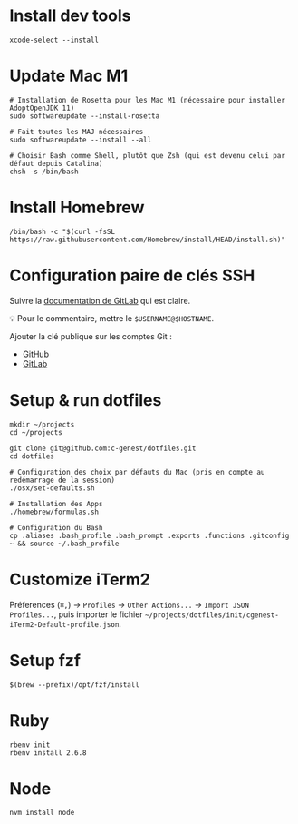 # Install dev tools
```shell
xcode-select --install
```

# Update Mac M1
```shell
# Installation de Rosetta pour les Mac M1 (nécessaire pour installer AdoptOpenJDK 11)
sudo softwareupdate --install-rosetta

# Fait toutes les MAJ nécessaires
sudo softwareupdate --install --all

# Choisir Bash comme Shell, plutôt que Zsh (qui est devenu celui par défaut depuis Catalina)
chsh -s /bin/bash
```

# Install Homebrew
```shell
/bin/bash -c "$(curl -fsSL https://raw.githubusercontent.com/Homebrew/install/HEAD/install.sh)"
```

# Configuration paire de clés SSH

Suivre la [documentation de GitLab](https://docs.gitlab.com/ee/ssh/index.html#generate-an-ssh-key-pair) qui est claire.

💡 Pour le commentaire, mettre le `$USERNAME@$HOSTNAME`.

Ajouter la clé publique sur les comptes Git :
- [GitHub](https://github.com/settings/keys)
- [GitLab](https://gitlab.com/-/profile/keys)

# Setup & run dotfiles

```shell
mkdir ~/projects
cd ~/projects

git clone git@github.com:c-genest/dotfiles.git
cd dotfiles

# Configuration des choix par défauts du Mac (pris en compte au redémarrage de la session)
./osx/set-defaults.sh

# Installation des Apps
./homebrew/formulas.sh

# Configuration du Bash
cp .aliases .bash_profile .bash_prompt .exports .functions .gitconfig ~ && source ~/.bash_profile
```

# Customize iTerm2

Préferences (`⌘,`) → `Profiles` → `Other Actions...` → `Import JSON Profiles...`, puis importer le fichier `~/projects/dotfiles/init/cgenest-iTerm2-Default-profile.json`.

# Setup fzf
```shell
$(brew --prefix)/opt/fzf/install
```

# Ruby
```shell
rbenv init
rbenv install 2.6.8
```

# Node
```shell
nvm install node
```
